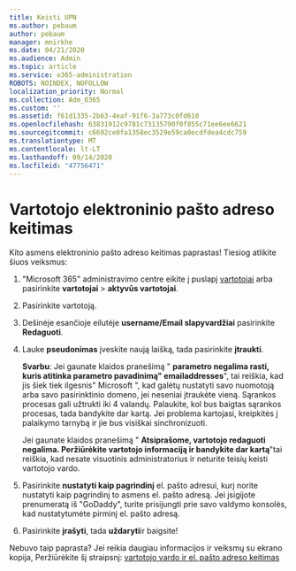 ```yaml
---
title: Keisti UPN
ms.author: pebaum
author: pebaum
manager: mnirkhe
ms.date: 04/21/2020
ms.audience: Admin
ms.topic: article
ms.service: o365-administration
ROBOTS: NOINDEX, NOFOLLOW
localization_priority: Normal
ms.collection: Adm_O365
ms.custom: ''
ms.assetid: f61d1335-2b63-4eaf-91f6-3a773c0fd610
ms.openlocfilehash: 63831912c9781c73135790f0f855c71ee6ee6621
ms.sourcegitcommit: c6692ce0fa1358ec3529e59ca0ecdfdea4cdc759
ms.translationtype: MT
ms.contentlocale: lt-LT
ms.lasthandoff: 09/14/2020
ms.locfileid: "47756471"
---
```

# <a name="change-a-users-email-address"></a>Vartotojo elektroninio pašto adreso keitimas

Kito asmens elektroninio pašto adreso keitimas paprastas! Tiesiog atlikite šiuos veiksmus:
  
1. "Microsoft 365" administravimo centre eikite į puslapį [vartotojai](https://go.microsoft.com/fwlink/p/?linkid=834822) arba pasirinkite **vartotojai** \> **aktyvūs vartotojai**.
    
2. Pasirinkite vartotoją.
    
3. Dešinėje esančioje eilutėje **username/Email slapyvardžiai** pasirinkite **Redaguoti**.
    
4. Lauke **pseudonimas** įveskite naują laišką, tada pasirinkite **įtraukti**.
    
    **Svarbu**: Jei gaunate klaidos pranešimą " **parametro negalima rasti, kuris atitinka parametro pavadinimą" emailaddresses**", tai reiškia, kad jis šiek tiek ilgesnis" Microsoft ", kad galėtų nustatyti savo nuomotoją arba savo pasirinktinio domeno, jei neseniai įtraukėte vieną. Sąrankos procesas gali užtrukti iki 4 valandų. Palaukite, kol bus baigtas sąrankos procesas, tada bandykite dar kartą. Jei problema kartojasi, kreipkitės į palaikymo tarnybą ir jie bus visiškai sinchronizuoti.
    
    Jei gaunate klaidos pranešimą " **Atsiprašome, vartotojo redaguoti negalima. Peržiūrėkite vartotojo informaciją ir bandykite dar kartą**"tai reiškia, kad nesate visuotinis administratorius ir neturite teisių keisti vartotojo vardo.
    
5. Pasirinkite **nustatyti kaip pagrindinį** el. pašto adresui, kurį norite nustatyti kaip pagrindinį to asmens el. pašto adresą. Jei įsigijote prenumeratą iš "GoDaddy", turite prisijungti prie savo valdymo konsolės, kad nustatytumėte pirminį el. pašto adresą. 
    
6. Pasirinkite **įrašyti**, tada **uždaryti**ir baigsite!
    
Nebuvo taip paprasta? Jei reikia daugiau informacijos ir veiksmų su ekrano kopija, Peržiūrėkite šį straipsnį: [vartotojo vardo ir el. pašto adreso keitimas](https://docs.microsoft.com/microsoft-365/admin/add-users/change-a-user-name-and-email-address)
  

